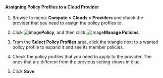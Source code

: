 #### Assigning Policy Profiles to a Cloud Provider

1. Browse to menu: **Compute > Clouds > Providers** and check the provider that you need to assign the policy profiles to.

2. Click ![image](../images/1941.png)**Policy**, and then click ![image](../images/1851.png)**Manage Policies**.

3. From the **Select Policy Profiles** area, click the triangle next to a wanted policy profile to expand it and see its member policies.

4. Check the policy profiles that you need to apply to the provider. The ones that are different from the previous setting shows in blue.

5. Click **Save**.
